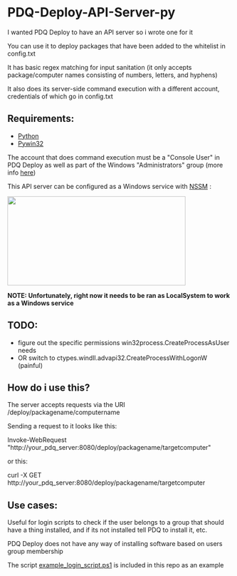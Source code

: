 # PDQ-Deploy-API-Server-py

I wanted PDQ Deploy to have an API server so i wrote one for it

You can use it to deploy packages that have been added to the whitelist in config.txt

It has basic regex matching for input sanitation (it only accepts package/computer names consisting of numbers, letters, and hyphens)

It also does its server-side command execution with a different account, credentials of which go in config.txt

## Requirements:

-  [Python](https://www.python.org/downloads/windows/)
-  [Pywin32](https://pypi.org/project/pywin32/)

The account that does command execution must be a "Console User" in PDQ Deploy as well as part of the Windows "Administrators" group (more info [here](https://help.pdq.com/hc/en-us/articles/115002510472-PDQ-Credentials-Explained))

This API server can be configured as a Windows service with [NSSM](http://nssm.cc/) :

<img src="https://github.com/albanqafa/PDQ-Deploy-API-Server-py/assets/37601993/327e1bd5-d837-45c7-ad00-22a56103a0ab" width="400" height="200">

**NOTE: Unfortunately, right now it needs to be ran as LocalSystem to work as a Windows service**

## TODO:

-  figure out the specific permissions win32process.CreateProcessAsUser needs
-  OR switch to ctypes.windll.advapi32.CreateProcessWithLogonW (painful)

## How do i use this?

The server accepts requests via the URI /deploy/packagename/computername

Sending a request to it looks like this:

Invoke-WebRequest "http://your_pdq_server:8080/deploy/packagename/targetcomputer"

or this:

curl -X GET http://your_pdq_server:8080/deploy/packagename/targetcomputer

## Use cases:

Useful for login scripts to check if the user belongs to a group that should have a thing installed, and if its not installed tell PDQ to install it, etc.

PDQ Deploy does not have any way of installing software based on users group membership

The script [example_login_script.ps1](https://github.com/albanqafa/PDQ-Deploy-API-Server-py/blob/main/example_login_script.ps1) is included in this repo as an example
